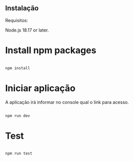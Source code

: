 ## Instalação

Requisitos:

Node.js 18.17 or later.

# Install npm packages
```bash

npm install
```

# Iniciar aplicação
A aplicação irá informar no console qual o link para acesso.

```bash

npm run dev
```



# Test

```bash

npm run test
```
